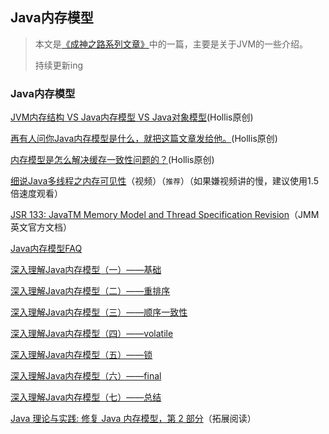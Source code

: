 ## Java内存模型

> 本文是[《成神之路系列文章》](/catalog/catalog.md)中的一篇，主要是关于JVM的一些介绍。
> 
> 持续更新ing

### Java内存模型

[JVM内存结构 VS Java内存模型 VS Java对象模型][2](Hollis原创)

[再有人问你Java内存模型是什么，就把这篇文章发给他。][3](Hollis原创)

[内存模型是怎么解决缓存一致性问题的？][4](Hollis原创)

[细说Java多线程之内存可见性][5]（视频）（`推荐`）（如果嫌视频讲的慢，建议使用1.5倍速度观看）

[JSR 133: JavaTM Memory Model and Thread Specification Revision][6]（JMM英文官方文档）

[Java内存模型FAQ][7]

[深入理解Java内存模型（一）——基础][8]

[深入理解Java内存模型（二）——重排序][9]

[深入理解Java内存模型（三）——顺序一致性][10]

[深入理解Java内存模型（四）——volatile][11]

[深入理解Java内存模型（五）——锁][12]

[深入理解Java内存模型（六）——final][13]

[深入理解Java内存模型（七）——总结][14]

[Java 理论与实践: 修复 Java 内存模型，第 2 部分][15]（拓展阅读）

 [1]: http://www.hollischuang.com/archives/1001
 [2]: http://www.hollischuang.com/archives/2509
 [3]: http://www.hollischuang.com/archives/2550
 [4]: http://www.hollischuang.com/archives/2662
 [5]: http://www.imooc.com/learn/352
 [6]: https://www.jcp.org/en/jsr/detail?id=133
 [7]: http://ifeve.com/jmm-faq/
 [8]: http://www.infoq.com/cn/articles/java-memory-model-1
 [9]: http://www.infoq.com/cn/articles/java-memory-model-2
 [10]: http://www.infoq.com/cn/articles/java-memory-model-3
 [11]: http://www.infoq.com/cn/articles/java-memory-model-4
 [12]: http://www.infoq.com/cn/articles/java-memory-model-5
 [13]: http://www.infoq.com/cn/articles/java-memory-model-6
 [14]: http://www.infoq.com/cn/articles/java-memory-model-7
 [15]: https://www.ibm.com/developerworks/cn/java/j-jtp03304/
